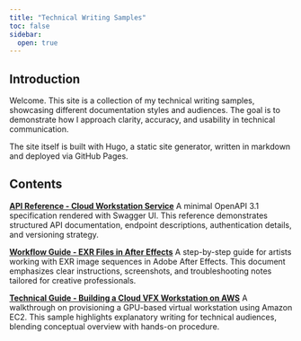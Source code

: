 ```yaml
---
title: "Technical Writing Samples"
toc: false
sidebar:
  open: true
---
```

## Introduction
Welcome. This site is a collection of my technical writing samples, showcasing different documentation styles and audiences. The goal is to demonstrate how I approach clarity, accuracy, and usability in technical communication.

The site itself is built with Hugo, a static site generator, written in markdown and deployed via GitHub Pages.

## Contents

**[API Reference - Cloud Workstation Service](docs/api-reference)**
A minimal OpenAPI 3.1 specification rendered with Swagger UI. This reference demonstrates structured API documentation, endpoint descriptions, authentication details, and versioning strategy.

**[Workflow Guide - EXR Files in After Effects](docs/exr-workflow)**
A step-by-step guide for artists working with EXR image sequences in Adobe After Effects. This document emphasizes clear instructions, screenshots, and troubleshooting notes tailored for creative professionals.

**[Technical Guide - Building a Cloud VFX Workstation on AWS](docs/aws-workstation)**
A walkthrough on provisioning a GPU-based virtual workstation using Amazon EC2. This sample highlights explanatory writing for technical audiences, blending conceptual overview with hands-on procedure.




